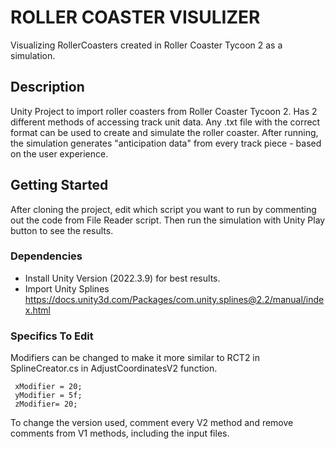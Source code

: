 # ROLLER COASTER VISULIZER

Visualizing RollerCoasters created in Roller Coaster Tycoon 2 as a simulation.

## Description

Unity Project to import roller coasters from Roller Coaster Tycoon 2. Has 2 different methods of accessing track unit data. Any .txt file with the correct format can be used to create and simulate the roller coaster. After running, the simulation generates "anticipation data" from every track piece - based on the user experience.

## Getting Started

After cloning the project, edit which script you want to run by commenting out the code from File Reader script.
Then run the simulation with Unity Play button to see the results.

### Dependencies

- Install Unity Version (2022.3.9) for best results.
- Import Unity Splines https://docs.unity3d.com/Packages/com.unity.splines@2.2/manual/index.html


### Specifics To Edit

Modifiers can be changed to make it more similar to RCT2 in SplineCreator.cs in AdjustCoordinatesV2 function.

```
 xModifier = 20;
 yModifier = 5f;
 zModifier= 20;
```

To change the version used, comment every V2 method and remove comments from V1 methods, including the input files.
